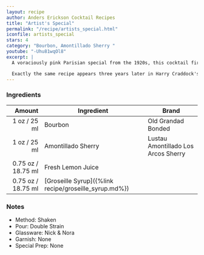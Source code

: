 ```yaml
---
layout: recipe
author: Anders Erickson Cocktail Recipes
title: "Artist's Special"
permalink: "/recipe/artists_special.html"
iconfile: artists_special
stars: 4
category: "Bourbon, Amontillado Sherry "
youtube: "-Uhu81wqOl8"
excerpt: |
  A voraciously pink Parisian special from the 1920s, this cocktail first appears in print in Harry MacElhone's 1927 <em>Barflies and Cocktails</em>.<br/><br/>

  Exactly the same recipe appears three years later in Harry Craddock's 1930 <em>The Savoy Cocktail Book</em>.
---
```


### Ingredients

|  Amount | Ingredient                                            | Brand                               |
| ------: | ----------------------------------------------------- | ----------------------------------- |
|    1 oz / 25 ml | Bourbon                                               | Old Grandad Bonded                  |
|    1 oz / 25 ml | Amontillado Sherry                                    | Lustau Amontillado Los Arcos Sherry |
| 0.75 oz / 18.75 ml | Fresh Lemon Juice                                     |
| 0.75 oz / 18.75 ml | [Groseille Syrup]({%link recipe/groseille_syrup.md%}) |

### Notes

- Method: Shaken
- Pour: Double Strain
- Glassware: Nick & Nora
- Garnish: None
- Special Prep: None
